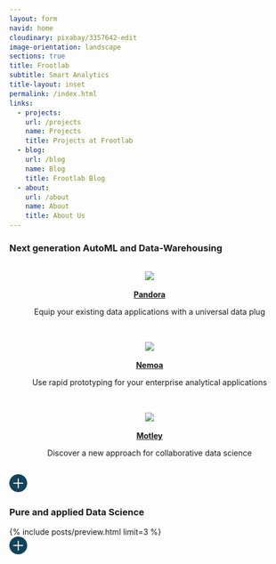 ```yaml
---
layout: form
navid: home
cloudinary: pixabay/3357642-edit
image-orientation: landscape
sections: true
title: Frootlab
subtitle: Smart Analytics
title-layout: inset
permalink: /index.html
links:
  - projects:
    url: /projects
    name: Projects
    title: Projects at Frootlab
  - blog:
    url: /blog
    name: Blog
    title: Frootlab Blog
  - about:
    url: /about
    name: About
    title: About Us
---
```


<section class="dark-grey">
  <h3>Next generation AutoML and Data-Warehousing</h3>
</section>
<section class="white">

<div class="grid">
  <div class="cell" style="text-align: center; padding: 1rem;">
    <img style="height: 180px;" src="https://res.cloudinary.com/frootlab/image/upload/undraw/undraw_server_status_ocean">
    <p><strong><a href="/projects/pandora">Pandora</a></strong></p>
    <p>
      Equip your existing data applications with a universal data plug
    </p>
  </div>
  <div class="cell" style="text-align: center; padding: 1rem;">
    <img style="height: 180px;" src="https://res.cloudinary.com/frootlab/image/upload/undraw/undraw_professor_ocean.svg">
    <p><strong><a href="/projects/nemoa">Nemoa</a></strong></p>
    <p>
      Use rapid prototyping for your enterprise analytical applications
    </p>
  </div>
  <div class="cell" style="text-align: center; padding: 1rem;">
    <img style="height: 180px;" src="https://res.cloudinary.com/frootlab/image/upload/undraw/undraw_data_points_ocean.svg">
    <p><strong><a href="/projects/motley">Motley</a></strong></p>
    <p>
      Discover a new approach for collaborative data science
    </p>
  </div>
</div>
</section>
<section class="grey">
<a href="/projects" title="Projects"><img src="/images/svg/plus-ocean.svg" alt="plus" style="width: 2rem;"></a>
</section>

<section class="dark-grey"><h3>Pure and applied Data Science</h3></section>
<section class="grey">
  {% include posts/preview.html limit=3 %}
</section>
<section class="grey">
  <a href="/blog" title="Blog"><img src="/images/svg/plus-ocean.svg" alt="plus" style="width: 2rem;"></a>
</section>
<section></section>
